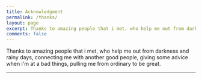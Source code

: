 ```yaml
---
title: Acknowledgment
permalink: /thanks/
layout: page
excerpt: Thanks to amazing people that i met, who help me out from darkness and rainy days, connecting me with another good people, giving some advice when i'm at a bad things, pulling me from ordinary to be great.
comments: false
---
```


Thanks to amazing people that i met, who help me out from darkness and rainy days, connecting me with another good people, giving some advice when i'm at a bad things, pulling me from ordinary to be great.

---